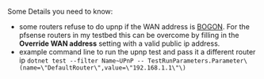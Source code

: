 Some Details you need to know:

- some routers refuse to do upnp if the WAN address is [BOGON](https://en.wikipedia.org/wiki/Bogon_filtering).  For the pfsense routers in my testbed this can be overcome by filling in the **Override WAN address** setting with a valid public ip address.
- example command line to run the upnp test and pass it a different router ip
```dotnet test --filter Name~UPnP -- TestRunParameters.Parameter\(name=\"DefaultRouter\",value=\"192.168.1.1\"\)```